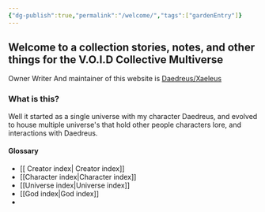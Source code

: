 ```yaml
---
{"dg-publish":true,"permalink":"/welcome/","tags":["gardenEntry"]}
---
```


## Welcome to a collection stories, notes, and other things for the V.O.I.D Collective Multiverse

Owner Writer And maintainer of this website is [Daedreus/Xaeleus](https://daedreus.com)
### What is this?
 Well it started as a single universe with my character Daedreus, and evolved to house multiple universe's that hold other people characters lore, and interactions with Daedreus.
#### Glossary
-   [[ Creator index\| Creator index]]
-   [[Character index\|Character index]]
-   [[Universe index\|Universe index]]
-   [[God index\|God index]]
-  
